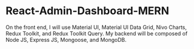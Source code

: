 # React-Admin-Dashboard-MERN
On the front end, I will use Material UI, Material UI Data Grid, Nivo Charts, Redux Toolkit, and Redux Toolkit Query.   My backend will be composed of Node JS, Express JS, Mongoose, and MongoDB. 
